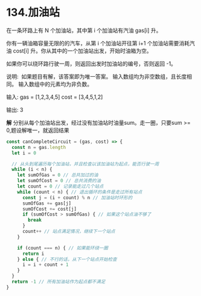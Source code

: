 # 134.加油站
在一条环路上有 N 个加油站，其中第 i 个加油站有汽油 gas[i] 升。

你有一辆油箱容量无限的的汽车，从第 i 个加油站开往第 i+1 个加油站需要消耗汽油 cost[i] 升。你从其中的一个加油站出发，开始时油箱为空。

如果你可以绕环路行驶一周，则返回出发时加油站的编号，否则返回 -1。

说明: 
如果题目有解，该答案即为唯一答案。
输入数组均为非空数组，且长度相同。
输入数组中的元素均为非负数。

输入: 
gas  = [1,2,3,4,5]
cost = [3,4,5,1,2]

输出: 3

**解**
分别从每个加油站出发，经过没有加油站时油量sum。走一圈，只要sum >= 0,题设解唯一，就返回结果
```js
const canCompleteCircuit = (gas, cost) => {
  const n = gas.length
  let i = 0

  // 从头到尾遍历每个加油站，并且检查以该加油站为起点，能否行驶一周
  while (i < n) {
    let sumOfGas = 0 // 总共加过的油
    let sumOfCost = 0 // 总共消费的油
    let count = 0 // 记录能走过几个站点
    while (count < n) { // 退出循环的条件是走过所有站点
      const j = (i + count) % n // 加油站时环形的
      sumOfGas += gas[j]
      sumOfCost += cost[j]
      if (sumOfCost > sumOfGas) { // 如果这个站点油不够了
        break
      }
      count++ // 站点满足情况，继续下一个站点
    }

    if (count === n) { // 如果能环绕一圈
      return i
    } else { // 不行的话，从下一个站点开始检查
      i = i + count + 1
    }
  }
  return -1 // 所有加油站作为起点都不满足
}
```
